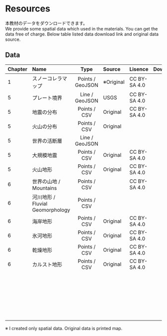 # Resources
本教材のデータをダウンロードできます。  
We provide some spatial data which used in the materials. You can get the data free of charge. Below table listed data download link and original data source.

## Data

|Chapter|Name|Type|Source|Lisence|Downloard|
|:---|:---|:---:|:---|:---|:---:|
|1|スノーコレラマップ|Points / GeoJSON|※Original|CC BY-SA 4.0|[get]()|
|5|プレート境界|Line / GeoJSON|USGS|CC BY-SA 4.0|[get]()|
|5|地震の分布|Points / CSV|Original|CC BY-SA 4.0|[get]()|
|5|火山の分布|Points / CSV|Original||[get]()|
|5|世界の活断層|Line / GeoJSON|||[get]()|
|5|大規模地震|Points / CSV|Original|CC BY-SA 4.0|[get]()|
|5|火山地形|Points / CSV|Original|CC BY-SA 4.0|[get]()|
|6|世界の山地 / Mountains|Points / CSV||CC BY-SA 4.0|[get](#)|
|6|河川地形 / Fluvial Geomorphology|Points / CSV|||[get](#)|
|6|海岸地形|Points / CSV|Original|CC BY-SA 4.0|[get]()|
|6|氷河地形|Points / CSV|Original|CC BY-SA 4.0|[get]()|
|6|乾燥地形|Points / CSV|Original|CC BY-SA 4.0|[get]()|
|6|カルスト地形|Points / CSV|Original|CC BY-SA 4.0|[get]()|
||![]()||||[get]()|
||![]()||||[get]()|
||![]()||||[get]()|
||![]()||||[get]()|
||![]()||||[get]()|
||![]()||||[get]()|

※ I created only spatial data. Original data is printed map. 